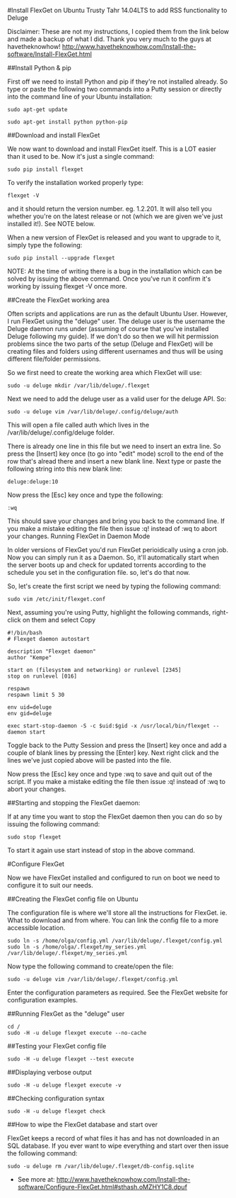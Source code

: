 #Install FlexGet on Ubuntu Trusty Tahr 14.04LTS to add RSS functionality to Deluge

Disclaimer: 
These are not my instructions, I copied them from the link below and made a backup of what I did. Thank you very much to the guys at havetheknowhow! http://www.havetheknowhow.com/Install-the-software/Install-FlexGet.html

##Install Python & pip

First off we need to install Python and pip if they're not installed already. So type or paste the following two commands into a Putty session or directly into the command line of your Ubuntu installation:

```
sudo apt-get update

sudo apt-get install python python-pip
```

##Download and install FlexGet

We now want to download and install FlexGet itself. This is a LOT easier than it used to be. Now it's just a single command:

```
sudo pip install flexget
```

To verify the installation worked properly type:

```
flexget -V
```

and it should return the version number. eg. 1.2.201. It will also tell you whether you're on the latest release or not (which we are given we've just installed it!). See NOTE below.

When a new version of FlexGet is released and you want to upgrade to it, simply type the following:

```
sudo pip install --upgrade flexget
```

NOTE: At the time of writing there is a bug in the installation which can be solved by issuing the above command. Once you've run it confirm it's working by issuing flexget -V once more.

##Create the FlexGet working area

Often scripts and applications are run as the default Ubuntu User. However, I run FlexGet using the "deluge" user. The deluge user is the username the Deluge daemon runs under (assuming of course that you've installed Deluge following my guide). If we don't do so then we will hit permission problems since the two parts of the setup (Deluge and FlexGet) will be creating files and folders using different usernames and thus will be using different file/folder permissions.

So we first need to create the working area which FlexGet will use:

```
sudo -u deluge mkdir /var/lib/deluge/.flexget
```

Next we need to add the deluge user as a valid user for the deluge API. So:

```
sudo -u deluge vim /var/lib/deluge/.config/deluge/auth
```

This will open a file called auth which lives in the /var/lib/deluge/.config/deluge folder.

There is already one line in this file but we need to insert an extra line. So press the [Insert] key once (to go into "edit" mode) scroll to the end of the row that's alread there and insert a new blank line. Next type or paste the following string into this new blank line:

```
deluge:deluge:10
```

Now press the [Esc] key once and type the following:

```
:wq
```

This should save your changes and bring you back to the command line. If you make a mistake editing the file then issue :q! instead of :wq to abort your changes.
Running FlexGet in Daemon Mode

In older versions of FlexGet you'd run FlexGet perioidically using a cron job. Now you can simply run it as a Daemon. So, it'll automatically start when the server boots up and check for updated torrents according to the schedule you set in the configuration file. so, let's do that now.

So, let's create the first script we need by typing the following command:

```
sudo vim /etc/init/flexget.conf
```

Next, assuming you're using Putty, highlight the following commands, right-click on them and select Copy

```
#!/bin/bash
# Flexget daemon autostart                                                                                                                                                     

description "Flexget daemon"
author "Kempe"

start on (filesystem and networking) or runlevel [2345]
stop on runlevel [016]

respawn
respawn limit 5 30

env uid=deluge
env gid=deluge

exec start-stop-daemon -S -c $uid:$gid -x /usr/local/bin/flexget -- daemon start
```

Toggle back to the Putty Session and press the [Insert] key once and add a couple of blank lines by pressing the [Enter] key. Next right click and the lines we've just copied above will be pasted into the file.

Now press the [Esc] key once and type :wq to save and quit out of the script. If you make a mistake editing the file then issue :q! instead of :wq to abort your changes.

##Starting and stopping the FlexGet daemon:

If at any time you want to stop the FlexGet daemon then you can do so by issuing the following command:

```
sudo stop flexget
```

To start it again use start instead of stop in the above command.

#Configure FlexGet

Now we have FlexGet installed and configured to run on boot we need to configure it to suit our needs.

##Creating the FlexGet config file on Ubuntu

The configuration file is where we'll store all the instructions for FlexGet. ie. What to download and from where. You can link the config file to a more accessible location.

```
sudo ln -s /home/olga/config.yml /var/lib/deluge/.flexget/config.yml
sudo ln -s /home/olga/.flexget/my_series.yml /var/lib/deluge/.flexget/my_series.yml
```

Now type the following command to create/open the file:

```
sudo -u deluge vim /var/lib/deluge/.flexget/config.yml
```

Enter the configuration parameters as required. See the FlexGet website for configuration examples.

##Running FlexGet as the "deluge" user

```
cd /
sudo -H -u deluge flexget execute --no-cache
```

##Testing your FlexGet config file

```
sudo -H -u deluge flexget --test execute
```

##Displaying verbose output

```
sudo -H -u deluge flexget execute -v
```

##Checking configuration syntax

```
sudo -H -u deluge flexget check
```

##How to wipe the FlexGet database and start over

FlexGet keeps a record of what files it has and has not downloaded in an SQL database. If you ever want to wipe everything and start over then issue the following command:

```
sudo -u deluge rm /var/lib/deluge/.flexget/db-config.sqlite
```

- See more at: http://www.havetheknowhow.com/Install-the-software/Configure-FlexGet.html#sthash.oMZHY1C8.dpuf
